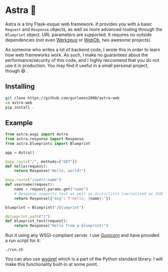 # Astra 🚀

Astra is a tiny Flask-esque web framework. It provides you with a basic `Request` and `Response` objects, as well as more advanced routing through the `Blueprint` object. URL parameters are supported. It requires no outside dependencies (not even [Werkzeug](https://github.com/pallets/werkzeug) or [WebOb](https://github.com/Pylons/webob), two awesome projects).

As someone who writes a lot of backend code, I wrote this in order to learn how web frameworks work. As such, I make no guarantees about the performance/security of this code, and I highly reccomend that you do not use it in production. You may find it useful in a small personal project, though 😄 .

## Installing

```bash
git clone https://github.com/gurleens2000/astra-web
cd astra-web
pip install .
```

## Example

```python
from astra.wsgi import Astra
from astra.response import Response
from astra.blueprints import Blueprint

app = Astra()

@app.route("/", methods=["GET"])
def hello(request):
    return Response("Hello, world!")

@app.route("/user/:name")
def username(request):
    name = request.params.get("name")
    # Response supports text as well as dicts/lists (serialized as JSON)
    return Response({"msg": f"Hello, {name}!"})

blueprint = Blueprint("/blueprint")

@blueprint.path("/")
def blueprint_test(request):
    return Response("Hello from a blueprint!")
```

Run it using any WSGI-compliant server. I use [Gunicorn](https://github.com/benoitc/gunicorn) and have provided a run script for it:

`./run.sh`

You can also use [wsgiref](https://docs.python.org/3/library/wsgiref.html) which is a part of the Python standard library. I will make this functionality built-in at some point.
